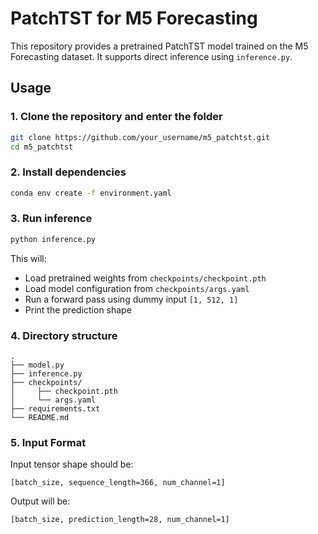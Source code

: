 # PatchTST for M5 Forecasting

This repository provides a pretrained PatchTST model trained on the M5 Forecasting dataset. It supports direct inference using `inference.py`.

## Usage

### 1. Clone the repository and enter the folder

```bash
git clone https://github.com/your_username/m5_patchtst.git
cd m5_patchtst
```

### 2. Install dependencies

```bash
conda env create -f environment.yaml
```


### 3. Run inference

```bash
python inference.py
```

This will:

- Load pretrained weights from `checkpoints/checkpoint.pth`
- Load model configuration from `checkpoints/args.yaml`
- Run a forward pass using dummy input `[1, 512, 1]`
- Print the prediction shape

### 4. Directory structure

```
.
├── model.py
├── inference.py
├── checkpoints/
│     ├── checkpoint.pth
│     └── args.yaml
├── requirements.txt
└── README.md
```

### 5. Input Format

Input tensor shape should be:

```
[batch_size, sequence_length=366, num_channel=1]
```

Output will be:

```
[batch_size, prediction_length=28, num_channel=1]
```